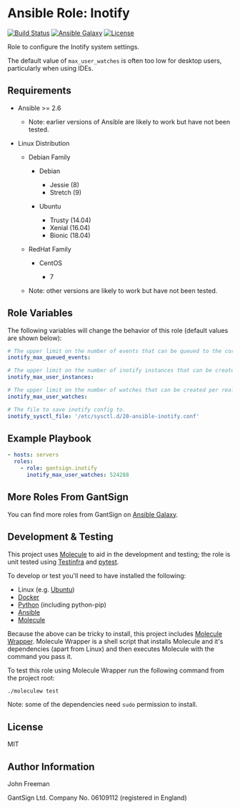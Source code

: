 Ansible Role: Inotify
=====================

[![Build Status](https://travis-ci.org/gantsign/ansible-role-inotify.svg?branch=master)](https://travis-ci.org/gantsign/ansible-role-inotify)
[![Ansible Galaxy](https://img.shields.io/badge/ansible--galaxy-gantsign.inotify-blue.svg)](https://galaxy.ansible.com/gantsign/inotify)
[![License](https://img.shields.io/badge/license-MIT-blue.svg)](https://raw.githubusercontent.com/gantsign/ansible-role-inotify/master/LICENSE)

Role to configure the Inotify system settings.

The default value of `max_user_watches` is often too low for desktop users,
particularly when using IDEs.

Requirements
------------

* Ansible >= 2.6

    * Note: earlier versions of Ansible are likely to work but have not been
      tested.

* Linux Distribution

    * Debian Family

        * Debian

            * Jessie (8)
            * Stretch (9)

        * Ubuntu

            * Trusty (14.04)
            * Xenial (16.04)
            * Bionic (18.04)

    * RedHat Family

        * CentOS

            * 7

    * Note: other versions are likely to work but have not been tested.

Role Variables
--------------

The following variables will change the behavior of this role (default values
are shown below):

```yaml
# The upper limit on the number of events that can be queued to the corresponding inotify instance.
inotify_max_queued_events:

# The upper limit on the number of inotify instances that can be created per real user ID.
inotify_max_user_instances:

# The upper limit on the number of watches that can be created per real user ID.
inotify_max_user_watches:

# The file to save inotify config to.
inotify_sysctl_file: '/etc/sysctl.d/20-ansible-inotify.conf'
```

Example Playbook
----------------

```yaml
- hosts: servers
  roles:
    - role: gantsign.inotify
      inotify_max_user_watches: 524288
```

More Roles From GantSign
------------------------

You can find more roles from GantSign on
[Ansible Galaxy](https://galaxy.ansible.com/gantsign).

Development & Testing
---------------------

This project uses [Molecule](http://molecule.readthedocs.io/) to aid in the
development and testing; the role is unit tested using
[Testinfra](http://testinfra.readthedocs.io/) and
[pytest](http://docs.pytest.org/).

To develop or test you'll need to have installed the following:

* Linux (e.g. [Ubuntu](http://www.ubuntu.com/))
* [Docker](https://www.docker.com/)
* [Python](https://www.python.org/) (including python-pip)
* [Ansible](https://www.ansible.com/)
* [Molecule](http://molecule.readthedocs.io/)

Because the above can be tricky to install, this project includes
[Molecule Wrapper](https://github.com/gantsign/molecule-wrapper). Molecule
Wrapper is a shell script that installs Molecule and it's dependencies (apart
from Linux) and then executes Molecule with the command you pass it.

To test this role using Molecule Wrapper run the following command from the
project root:

```bash
./moleculew test
```

Note: some of the dependencies need `sudo` permission to install.

License
-------

MIT

Author Information
------------------

John Freeman

GantSign Ltd.
Company No. 06109112 (registered in England)
